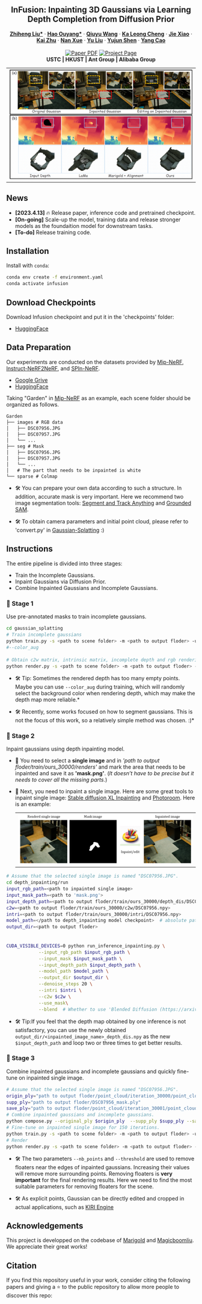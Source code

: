 <p align="center">

  <h2 align="center">InFusion: Inpainting 3D Gaussians via Learning Depth Completion from Diffusion Prior</h2>
  <p align="center">
    <a href="https://johanan528.github.io/"><strong>Zhiheng Liu*</strong></a>
    ·
    <a href="https://ken-ouyang.github.io/"><strong>Hao Ouyang*</strong></a>
    ·
    <a href="https://github.com/qiuyu96"><strong>Qiuyu Wang</strong></a>
    ·
    <a href="https://felixcheng97.github.io/"><strong>Ka Leong Cheng</strong></a>
    ·
    <a href="https://jiexiaou.github.io/"><strong>Jie Xiao</strong></a>
    ·
    <a href="https://scholar.google.com/citations?user=Mo_2YsgAAAAJ&hl=zh-CN"><strong>Kai Zhu</strong></a>
    ·
    <a href="https://xuenan.net/"><strong>Nan Xue</strong></a>
    ·
    <a href="https://scholar.google.com/citations?user=8zksQb4AAAAJ&hl=zh-CN"><strong>Yu Liu</strong></a>
    ·
    <a href="https://shenyujun.github.io/"><strong>Yujun Shen</strong></a>
    ·
    <a href="https://staff.ustc.edu.cn/~forrest/"><strong>Yang Cao</strong></a>
    <br>
    <br>
        <a href="https://arxiv.org/abs/2307.09481"><img src='https://img.shields.io/badge/arXiv-Infusion-red' alt='Paper PDF'></a>
        <a href='https://johanan528.github.io/Infusion/'><img src='https://img.shields.io/badge/Project_Page-Infusion-green' alt='Project Page'></a>
    <br>
    <b> USTC |&nbsp;HKUST |&nbsp;Ant Group |&nbsp;Alibaba Group  </b>
  </p>
  
  <table align="center">
    <tr>
    <td>
      <img src="assets/Figures/teaser.png">
    </td>
    </tr>
  </table>

## News
* **[2023.4.13]** 🔥 Release paper, inference code and pretrained checkpoint.
* **[On-going]** Scale-up the model, training data and release stronger models as the foundaition model for downstream tasks.
* **[To-do]** Release training code.

## Installation
Install with `conda`: 
```bash
conda env create -f environment.yaml
conda activate infusion
```
## Download Checkpoints
Download Infusion checkpoint and put it in the 'checkpoints' folder: 
* [HuggingFace](https://huggingface.co/spaces/xichenhku/AnyDoor/tree/main)

## Data Preparation
Our experiments are conducted on the datasets provided by [Mip-NeRF](https://jonbarron.info/mipnerf360/), [Instruct-NeRF2NeRF](https://drive.google.com/drive/folders/1v4MLNoSwxvSlWb26xvjxeoHpgjhi_s-s?usp=share_link), and [SPIn-NeRF](https://drive.google.com/drive/folders/1N7D4-6IutYD40v9lfXGSVbWrd47UdJEC?usp=share_link). 

* [Google Grive](https://huggingface.co/spaces/xichenhku/AnyDoor/tree/main)
* [HuggingFace](https://huggingface.co/spaces/xichenhku/AnyDoor/tree/main)

Taking "Garden" in [Mip-NeRF](https://jonbarron.info/mipnerf360/) as an example, each scene folder should be organized as follows.
```
Garden
├── images # RGB data
│   ├── DSC07956.JPG
│   ├── DSC07957.JPG
│   └── ...                   
├── seg # Mask 
│   ├── DSC07956.JPG
│   ├── DSC07957.JPG
│   └── ... 
│   # The part that needs to be inpainted is white
└── sparse # Colmap 
```


* 🛠️ You can prepare your own data according to such a structure. In addition, accurate mask is very important. Here we recommend two image segmentation tools: [Segment and Track Anything](https://github.com/z-x-yang/Segment-and-Track-Anything) and [Grounded SAM](https://github.com/IDEA-Research/Grounded-Segment-Anything).

* 🛠️ To obtain camera parameters and initial point cloud, please refer to 'convert.py' in [Gaussian-Splatting](https://github.com/graphdeco-inria/gaussian-splatting/tree/main) :)
## Instructions
The entire pipeline is divided into three stages: 
* Train the Incomplete Gaussians. 
* Inpaint Gaussians via Diffusion Prior.
* Combine Inpainted Gaussians and Incomplete Gaussians.
### 🌺 Stage 1
Use pre-annotated masks to train incomplete gaussians.
```bash
cd gaussian_splatting
# Train incomplete gaussians
python train.py -s <path to scene folder> -m <path to output floder> -u nothing --mask_training
#--color_aug

# Obtain c2w matrix, intrinsic matrix, incomplete depth and rgb rendering image
python render.py -s <path to scene folder> -m <path to output floder> -u nothing
```
* 🛠️ Tip: Sometimes the rendered depth has too many empty points. Maybe you can use `--color_aug` during training, which will randomly select the background color when rendering depth, which may make the depth map more reliable.*

* 🛠️ Recently, some works focused on how to segment gaussians. This is not the focus of this work, so a relatively simple method was chosen. :)*

### 🌺 Stage 2
Inpaint gaussians using depth inpainting model.
* 📢 You need to select a **single image** and in *'path to output floder/train/ours_30000/renders'* and mark the area that needs to be inpainted and save it as **'mask.png'**. (*It doesn’t have to be precise but it needs to cover all the missing parts.*)

* 📢 Next, you need to inpaint a single image. Here are some great tools to inpaint single image: [Stable diffusion XL Inpainting](https://huggingface.co/spaces/diffusers/stable-diffusion-xl-inpainting) and [Photoroom](https://app.photoroom.com/create). Here is an example:
  <table align="center">
    <tr>
    <td>
      <img src="assets/Figures/inpaint_example.png">
    </td>
    </tr>
  </table>

```bash
# Assume that the selected single image is named "DSC07956.JPG".
cd depth_inpainting/run
input_rgb_path=<path to inpainted single image>
input_mask_path=<path to 'mask.png'>
input_depth_path=<path to output floder/train/ours_30000/depth_dis/DSC07956.npy>
c2w=<path to output floder/train/ours_30000/c2w/DSC07956.npy>
intri=<path to output floder/train/ours_30000/intri/DSC07956.npy>
model_path=</path to depth_inpainting model checkpoint>  # absolute path
output_dir=<path to output floder>


CUDA_VISIBLE_DEVICES=0 python run_inference_inpainting.py \
            --input_rgb_path $input_rgb_path \
            --input_mask $input_mask_path \
            --input_depth_path $input_depth_path \
            --model_path $model_path \
            --output_dir $output_dir \
            --denoise_steps 20 \
            --intri $intri \
            --c2w $c2w \
            --use_mask\
            --blend  # Whether to use 'Blended Diffusion (https://arxiv.org/abs/2111.14818)' during inference. 
```
* 🛠️ Tip:If you feel that the depth map obtained by one inference is not satisfactory, you can use the newly obtained `output_dir/<inpainted_image_name>_depth_dis.npy` as the new `$input_depth_path` and loop two or three times to get better results.
### 🌺 Stage 3
Combine inpainted gaussians and incomplete gaussians and quickly fine-tune on inpainted single image.
```bash
# Assume that the selected single image is named "DSC07956.JPG".
origin_ply="path to output floder/point_cloud/iteration_30000/point_cloud.ply"
supp_ply="path to output floder/DSC07956_mask.ply"
save_ply="path to output floder/point_cloud/iteration_30001/point_cloud.ply"
# Combine inpainted gaussians and incomplete gaussians.
python compose.py --original_ply $origin_ply  --supp_ply $supp_ply --save_ply $save_ply --nb_points 100 --threshold 1.0
# Fine-tune on inpainted single image for 150 iterations.
python train.py -s <path to scene folder> -m <path to output floder> -u DSC07956.JPG -n <path to inpainted single image> --load_iteration 30001 --iteration 150
# Render
python render.py -s <path to scene folder> -m <path to output floder> -u nothing --iteration 150
```

* 🛠️ The two parameters `--nb_points` and `--threshold` are used to remove floaters near the edges of inpainted gaussians. Increasing their values will remove more surrounding points. Removing floaters is **very important** for the final rendering results. Here we need to find the most suitable parameters for removing floaters for the scene. 

* 🛠️ As explicit points, Gaussian can be directly edited and cropped in actual applications, such as [KIRI Engine](https://www.kiriengine.com/)
## Acknowledgements
This project is developped on the codebase of [Marigold](https://github.com/prs-eth/marigold) and [Magicboomliu](https://github.com/Magicboomliu). We  appreciate their great works! 

## Citation
If you find this repository useful in your work, consider citing the following papers and giving a ⭐ to the public repository to allow more people to discover this repo:
```BibTeX
```